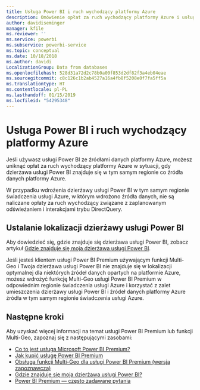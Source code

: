 ```yaml
---
title: Usługa Power BI i ruch wychodzący platformy Azure
description: Omówienie opłat za ruch wychodzący platformy Azure i usługi Power BI na podstawie lokalizacji dzierżawy i usługi Power BI Premium
author: davidiseminger
manager: kfile
ms.reviewer: ''
ms.service: powerbi
ms.subservice: powerbi-service
ms.topic: conceptual
ms.date: 10/18/2018
ms.author: davidi
LocalizationGroup: Data from databases
ms.openlocfilehash: 528d31a72d2c78b0a00f853d2df82f3a4eb04eae
ms.sourcegitcommit: c8c126c1b2ab4527a16a4fb8f5208e0f7fa5ff5a
ms.translationtype: HT
ms.contentlocale: pl-PL
ms.lasthandoff: 01/15/2019
ms.locfileid: "54295348"
---
```

# <a name="power-bi-and-azure-egress"></a>Usługa Power BI i ruch wychodzący platformy Azure

Jeśli używasz usługi Power BI ze źródłami danych platformy Azure, możesz uniknąć opłat za ruch wychodzący platformy Azure w sytuacji, gdy dzierżawa usługi Power BI znajduje się w tym samym regionie co źródła danych platformy Azure.

W przypadku wdrożenia dzierżawy usługi Power BI w tym samym regionie świadczenia usługi Azure, w którym wdrożono źródła danych, nie są naliczane opłaty za ruch wychodzący związane z zaplanowanym odświeżaniem i interakcjami trybu DirectQuery. 

## <a name="determining-where-your-power-bi-tenant-is-located"></a>Ustalanie lokalizacji dzierżawy usługi Power BI

Aby dowiedzieć się, gdzie znajduje się dzierżawa usługi Power BI, zobacz artykuł [Gdzie znajduje się moja dzierżawa usługi Power BI](service-admin-where-is-my-tenant-located.md).

Jeśli jesteś klientem usługi Power BI Premium używającym funkcji Multi-Geo i Twoja dzierżawa usługi Power BI nie znajduje się w lokalizacji optymalnej dla niektórych źródeł danych opartych na platformie Azure, możesz wdrożyć funkcję Multi-Geo usługi Power BI Premium w odpowiednim regionie świadczenia usługi Azure i korzystać z zalet umieszczenia dzierżawy usługi Power BI i źródeł danych platformy Azure źródła w tym samym regionie świadczenia usługi Azure.

## <a name="next-steps"></a>Następne kroki

Aby uzyskać więcej informacji na temat usługi Power BI Premium lub funkcji Multi-Geo, zapoznaj się z następującymi zasobami:

* [Co to jest usługa Microsoft Power BI Premium?](service-premium.md)
* [Jak kupić usługę Power BI Premium](service-admin-premium-purchase.md)
* [Obsługa funkcji Multi-Geo dla usługi Power BI Premium (wersja zapoznawcza)](service-admin-premium-multi-geo.md)
* [Gdzie znajduje się moja dzierżawa usługi Power BI?](service-admin-where-is-my-tenant-located.md)
* [Power BI Premium — często zadawane pytania](service-premium-faq.md)


